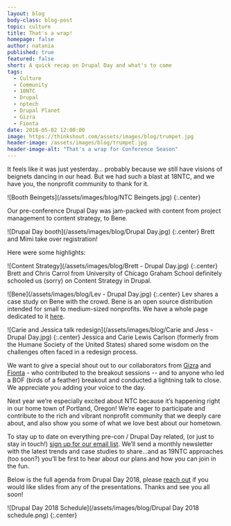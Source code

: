 ```yaml
---
layout: blog
body-class: blog-post
topic: culture
title: That's a wrap!
homepage: false
author: natania
published: true
featured: false
short: A quick recap on Drupal Day and what's to come
tags:
  - Culture
  - Community
  - 18NTC
  - Drupal
  - nptech
  - Drupal Planet
  - Gizra
  - Fionta
date: 2018-05-02 12:00:00
image: https://thinkshout.com/assets/images/blog/trumpet.jpg
header-image: /assets/images/blog/trumpet.jpg
header-image-alt: "That's a wrap for Conference Season"
---
```


It feels like it was just yesterday… probably because we still have visions of beignets dancing in our head. But we had such a blast at 18NTC, and we have you, the nonprofit community to thank for it.

![Booth Beingets](/assets/images/blog/NTC Beingets.jpg)
{:.center}

Our pre-conference Drupal Day was jam-packed with content from project management to content strategy, to Bene.

![Drupal Day booth](/assets/images/blog/Drupal Day.jpg)
{:.center}
<span class="caption"><i class="fa fa-caret-up"></i>Brett and Mimi take over registration!</span>

Here were some highlights:

![Content Strategy](/assets/images/blog/Brett - Drupal Day.jpg)
{:.center}
<span class="caption"><i class="fa fa-caret-up"></i>Brett and Chris Carrol from University of Chicago Graham School definitely schooled us (sorry) on Content Strategy in Drupal.</span>

![Bene](/assets/images/blog/Lev - Drupal Day.jpg)
{:.center}
<span class="caption"><i class="fa fa-caret-up"></i>Lev shares a case study on Bene with the crowd. Bene is an open source distribution intended for small to medium-sized nonprofits. We have a whole page dedicated to it [here](https://thinkshout.com/bene/).</span>

![Carie and Jessica talk redesign](/assets/images/blog/Carie and Jess - Drupal Day.jpg)
{:.center}
<span class="caption"><i class="fa fa-caret-up"></i>Jessica and Carie Lewis Carlson (formerly from the Humane Society of the United States) shared some wisdom on the challenges often faced in a redesign process.</span>

We want to give a special shout out to our collaborators from [Gizra](https://www.gizra.com/) and [Fionta](https://fionta.com/) - who contributed to the breakout sessions -- and to anyone who led a BOF (birds of a feather) breakout and conducted a lightning talk to close. We appreciate you adding your voice to the day.  

Next year we’re especially excited about NTC because it’s happening right in our home town of Portland, Oregon! We’re eager to participate and contribute to the rich and vibrant nonprofit community that we deeply care about, and also show you some of what we love best about our hometown.

To stay up to date on everything pre-con / Drupal Day related, (or just to stay in touch!) [sign up for our email list](https://thinkshout.com/contact/). We’ll send a monthly newsletter with the latest trends and case studies to share...and as 19NTC approaches (too soon?) you’ll be first to hear about our plans and how you can join in the fun.

Below is the full agenda from Drupal Day 2018, please [reach out](mailto:natania.leclerc@thinkshout.com) if you would like slides from any of the presentations. Thanks and see you all soon!

![Drupal Day 2018 Schedule](/assets/images/blog/Drupal Day 2018 schedule.png)
{:.center}
